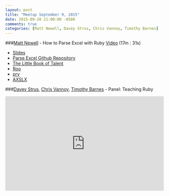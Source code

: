 ```yaml
---
layout: post
title: "Meetup September 9, 2015"
date: 2015-09-20 21:00:00 -0500
comments: true
categories: [Matt Newell, Davey Strus, Chris Vannoy, Timothy Barnes]
---
```



###[Matt Newell](https://twitter.com/matthewrnewell) - How to Parse Excel with Ruby
[Video](http://podcast.404dev.com/episodes/2015-09-09_Matt_Newell_-_How_to_Parse_Excel_with_Ruby.mp4) (17m : 31s)

* [Slides](http://podcast.404dev.com/episodes/2015-09-09_Matt_Newell_-_How_to_Parse_Excel_with_Ruby.pdf)
* [Parse Excel Github Repository](https://github.com/matthewnewell/vet)
* [The Little Book of Talent](http://www.amazon.com/The-Little-Book-Talent-Improving/dp/034553025X)
* [Roo](https://github.com/roo-rb/roo)
* [pry](http://pryrepl.org/)
* [AXSLX](https://github.com/randym/axlsx)


###[Davey Strus](https://twitter.com/dstrus), [Chris Vannoy](https://twitter.com/chris_vannoy), [Timothy Barnes](https://twitter.com/barnes7td) - Panel: Teaching Ruby
<iframe width="100%" height="300" src="https://www.youtube.com/embed/yb0EpP2xFe4" frameborder="0" allowfullscreen></iframe>
